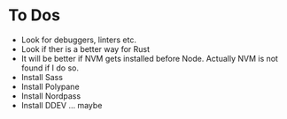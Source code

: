 # To Dos
* Look for debuggers, linters etc.
* Look if ther is a better way for Rust
* It will be better if NVM gets installed before Node. Actually NVM is not found if I do so.
* Install Sass
* Install Polypane
* Install Nordpass
* Install DDEV ... maybe
